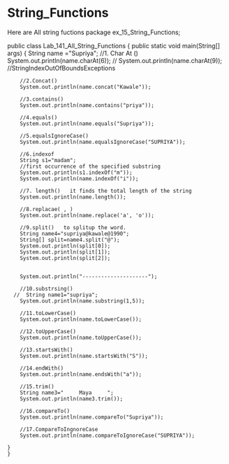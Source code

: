 # String_Functions
Here are All string fuctions 
package ex_15_String_Functions;

public class Lab_141_All_String_Functions
{
    public static void main(String[] args)
    {
        String name ="Supriya";
        //1. Char At ()
        System.out.println(name.charAt(6));
       // System.out.println(name.charAt(9));  //StringIndexOutOfBoundsExceptions

        //2.Concat()
        System.out.println(name.concat("Kawale"));

        //3.contains()
        System.out.println(name.contains("priya"));

        //4.equals()
        System.out.println(name.equals("Supriya"));

        //5.equalsIgnoreCase()
        System.out.println(name.equalsIgnoreCase("SUPRIYA"));

        //6.indexof
        String s1="madam";
        //first occurrence of the specified substring
        System.out.println(s1.indexOf("m"));
        System.out.println(name.indexOf("i"));

        //7. length()   it finds the total length of the string
        System.out.println(name.length());

        //8.replacae( , )
        System.out.println(name.replace('a', 'o'));

        //9.split()   to splitup the word.
        String name4="supriya@kawale@1990";
        String[] split=name4.split("@");
        System.out.println(split[0]);
        System.out.println(split[1]);
        System.out.println(split[2]);


        System.out.println("---------------------");

        //10.substrsing()
      //  String name1="supriya";
        System.out.println(name.substring(1,5));

        //11.toLowerCase()
        System.out.println(name.toLowerCase());

        //12.toUpperCase()
        System.out.println(name.toUpperCase());

        //13.startsWith()
        System.out.println(name.startsWith("S"));

        //14.endWith()
        System.out.println(name.endsWith("a"));

        //15.trim()
        String name3="     Maya     ";
        System.out.println(name3.trim());

        //16.compareTo()
        System.out.println(name.compareTo("Supriya"));

        //17.CompareToIngnoreCase
        System.out.println(name.compareToIgnoreCase("SUPRIYA"));

    }
    }
